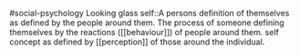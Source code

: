 #social-psychology
Looking glass self::A persons definition of themselves as defined by the people around them. The process of someone defining themselves by the reactions ([[behaviour]]) of people around them. self concept as defined by [[perception]] of those around the individual. 
<!--SR:!2023-11-10,3,250-->
